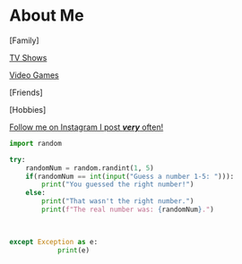 # About Me






[Family]

[TV Shows](https://github.com/jckcob/README.md/blob/main/TV%20Shows)

[Video Games](https://github.com/jckcob/README.md/blob/main/video)

[Friends]

[Hobbies]



[Follow me on Instagram I post ***very*** often!](https://www.instagram.com/jacobnt03/)


```Python
import random

try:
    randomNum = random.randint(1, 5)
    if(randomNum == int(input("Guess a number 1-5: "))):
        print("You guessed the right number!")
    else:
        print("That wasn't the right number.")
        print(f"The real number was: {randomNum}.")

    

except Exception as e:
            print(e)
```
